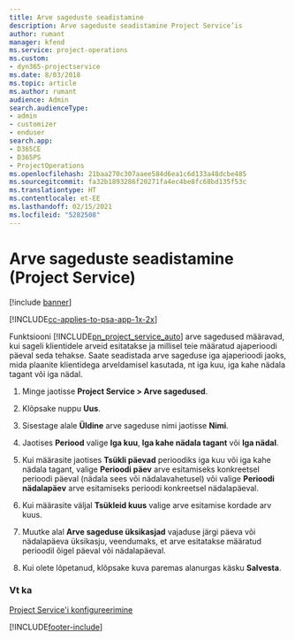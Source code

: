 ```yaml
---
title: Arve sageduste seadistamine
description: Arve sageduste seadistamine Project Service’is
author: rumant
manager: kfend
ms.service: project-operations
ms.custom:
- dyn365-projectservice
ms.date: 8/03/2018
ms.topic: article
ms.author: rumant
audience: Admin
search.audienceType:
- admin
- customizer
- enduser
search.app:
- D365CE
- D365PS
- ProjectOperations
ms.openlocfilehash: 21baa270c307aaee584d6ea1c6d133a48dcbe485
ms.sourcegitcommit: fa32b1893286f20271fa4ec4be8fc68bd135f53c
ms.translationtype: HT
ms.contentlocale: et-EE
ms.lasthandoff: 02/15/2021
ms.locfileid: "5282508"
---
```

# <a name="set-up-invoice-frequencies-project-service"></a>Arve sageduste seadistamine (Project Service)

[!include [banner](../includes/psa-now-project-operations.md)]

[!INCLUDE[cc-applies-to-psa-app-1x-2x](../includes/cc-applies-to-psa-app-1x-2x.md)]

Funktsiooni [!INCLUDE[pn_project_service_auto](../includes/pn-project-service-auto.md)] arve sagedused määravad, kui sageli klientidele arveid esitatakse ja millisel teie määratud ajaperioodi päeval seda tehakse. Saate seadistada arve sageduse iga ajaperioodi jaoks, mida plaanite klientidega arveldamisel kasutada, nt iga kuu, iga kahe nädala tagant või iga nädal.  
  
1.  Minge jaotisse **Project Service > Arve sagedused**.  
  
2.  Klõpsake nuppu **Uus**.  
  
3.  Sisestage alale **Üldine** arve sageduse nimi jaotisse **Nimi**.  
  
4.  Jaotises **Periood** valige **Iga kuu**, **Iga kahe nädala tagant** või **Iga nädal**.  
  
5.  Kui määrasite jaotises **Tsükli päevad** perioodiks iga kuu või iga kahe nädala tagant, valige **Perioodi päev** arve esitamiseks konkreetsel perioodi päeval (nädala sees või nädalavahetusel) või valige **Perioodi nädalapäev** arve esitamiseks perioodi konkreetsel nädalapäeval.  
  
6.  Kui määrasite väljal **Tsükleid kuus** valige arve esitamise kordade arv kuus.  
  
7.  Muutke alal **Arve sageduse üksikasjad** vajaduse järgi päeva või nädalapäeva üksikasju, veendumaks, et arve esitatakse määratud perioodil õigel päeval või nädalapäeval.  
  
8.  Kui olete lõpetanud, klõpsake kuva paremas alanurgas käsku **Salvesta**.  
  
### <a name="see-also"></a>Vt ka  
 [Project Service'i konfigureerimine](../psa/configure.md)


[!INCLUDE[footer-include](../includes/footer-banner.md)]
